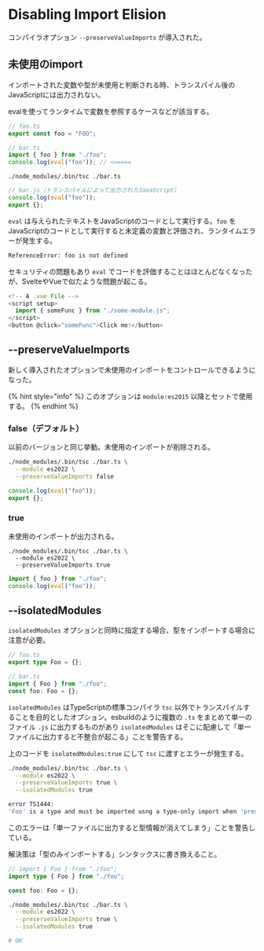 # Disabling Import Elision

コンパイラオプション `--preserveValueImports` が導入された。

## 未使用のimport

インポートされた変数や型が未使用と判断される時、トランスパイル後のJavaScriptには出力されない。

evalを使ってランタイムで変数を参照するケースなどが該当する。

```typescript
// foo.ts
export const foo = "FOO";
```

```typescript
// bar.ts
import { foo } from "./foo";
console.log(eval("foo")); // <=====
```

```shell
./node_modules/.bin/tsc ./bar.ts
```

```javascript
// bar.js（トランスパイルによって出力されたJavaScript）
console.log(eval("foo"));
export {};
```

`eval` は与えられたテキストをJavaScriptのコードとして実行する。`foo` をJavaScriptのコードとして実行すると未定義の変数と評価され、ランタイムエラーが発生する。

```bash
ReferenceError: foo is not defined
```

セキュリティの問題もあり `eval` でコードを評価することはほとんどなくなったが、SvelteやVueで似たような問題が起こる。

```typescript
<!-- A .vue File -->
<script setup>
  import { someFunc } from "./some-module.js";
</script>
<button @click="someFunc">Click me!</button>
```

## --preserveValueImports

新しく導入されたオプションで未使用のインポートをコントロールできるようになった。

{% hint style="info" %}
このオプションは `module:es2015` 以降とセットで使用する。
{% endhint %}

### false（デフォルト）

以前のバージョンと同じ挙動。未使用のインポートが削除される。

```bash
./node_modules/.bin/tsc ./bar.ts \
  --module es2022 \
  --preserveValueImports false
```

```javascript
console.log(eval("foo"));
export {};
```

### true

未使用のインポートが出力される。

```shell
./node_modules/.bin/tsc ./bar.ts \
  --module es2022 \
  --preserveValueImports true
```

```javascript
import { foo } from "./foo";
console.log(eval("foo"));
```

## --isolatedModules

`isolatedModules` オプションと同時に指定する場合、型をインポートする場合に注意が必要。

```typescript
// foo.ts
export type Foo = {};
```

```typescript
// bar.ts
import { Foo } from "./foo";
const foo: Foo = {};
```

`isolatedModules` はTypeScriptの標準コンパイラ `tsc` 以外でトランスパイルすることを目的としたオプション。esbuildのように複数の `.ts` をまとめて単一のファイル `.js` に出力するものがあり `isolatedModules` はそこに配慮して「単一ファイルに出力すると不整合が起こる」ことを警告する。

上のコードを `isolatedModules:true` にして `tsc` に渡すとエラーが発生する。

```bash
./node_modules/.bin/tsc ./bar.ts \
  --module es2022 \
  --preserveValueImports true \
  --isolatedModules true

error TS1444: 
'Foo' is a type and must be imported usng a type-only import when 'preserveValueImports' and 'isolatedModules' are both enabled.
```

このエラーは「単一ファイルに出力すると型情報が消えてしまう」ことを警告している。

解決策は「型のみインポートする」シンタックスに書き換えること。

```typescript
// import { Foo } from "./foo";
import type { Foo } from "./foo";

const foo: Foo = {};
```

```bash
./node_modules/.bin/tsc ./bar.ts \
  --module es2022 \
  --preserveValueImports true \
  --isolatedModules true

# OK
```
